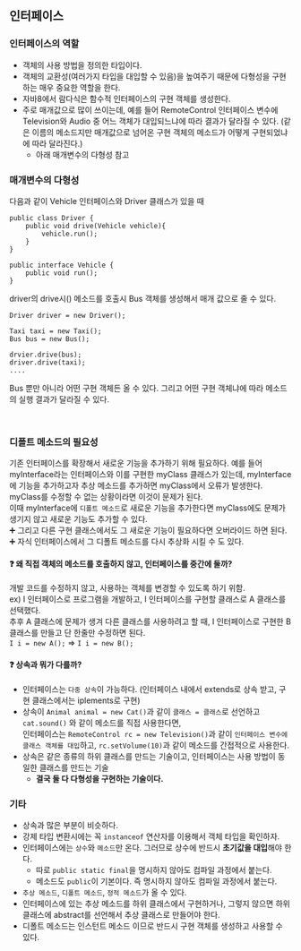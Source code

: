## 인터페이스
### 인터페이스의 역할
* 객체의 사용 방법을 정의한 타입이다.
* 객체의 교환성(여러가지 타입을 대입할 수 있음)을 높여주기 때문에 다형성을 구현하는 매우 중요한 역할을 한다.
* 자바8에서 람다식은 함수적 인터페이스의 구현 객체를 생성한다. 
* 주로 매개값으로 많이 쓰이는데, 예를 들어 RemoteControl 인터페이스 변수에 Television와 Audio 중 어느 객체가 대입되느냐에 따라 결과가 달라질 수 있다. (같은 이름의 메소드지만 매개값으로 넘어온 구현 객체의 메소드가 어떻게 구현되었냐에 따라 달라진다.)
    * 아래 매개변수의 다형성 참고

### 매개변수의 다형성 
다음과 같이 Vehicle 인터페이스와 Driver 클래스가 있을 때
```$xslt
public class Driver {
    public void drive(Vehicle vehicle){
        vehicle.run();
    }
}
```

```$xslt
public interface Vehicle {
    public void run();
}
```

driver의 drive시() 메소드를 호출시 Bus 객체를 생성해서 매개 값으로 줄 수 있다.
```$xslt
Driver driver = new Driver();

Taxi taxi = new Taxi();
Bus bus = new Bus();

drvier.drive(bus);
driver.drive(taxi);
....
```
Bus 뿐만 아니라 어떤 구현 객체든 올 수 있다. 그리고 어떤 구현 객체냐에 따라 메소드의 실행 결과가 달라질 수 있다.

<br>

### 디폴트 메소드의 필요성
기존 인터페이스를 확장해서 새로운 기능을 추가하기 위해 필요하다.
예를 들어 myInterface라는 인터페이스와 이를 구현한 myClass 클래스가 있는데, myInterface에 기능을 추가하고자 추상 메소드를 추가하면 myClass에서 오류가 발생한다. myClass를 수정할 수 없는 상황이라면 이것이 문제가 된다.  
이때 myInterface에 `디폴트 메소드`로 새로운 기능을 추가한다면 myClass에도 문제가 생기지 않고 새로운 기능도 추가할 수 있다.  
➕ 그리고 다른 구현 클래스에서도 그 새로운 기능이 필요하다면 오버라이드 하면 된다.  
➕ 자식 인터페이스에서 그 디폴트 메소드를 다시 추상화 시킬 수 도 있다.    

#### ❓ 왜 직접 객체의 메소드를 호출하지 않고, 인터페이스를 중간에 둘까?
개발 코드를 수정하지 않고, 사용하는 객체를 변경할 수 있도록 하기 위함.  
ex) I 인터페이스로 프로그램을 개발하고, I 인터페이스를 구현할 클래스로 A 클래스를 선택했다.  
    추후 A 클래스에 문제가 생겨 다른 클래스를 사용하려고 할 때, I 인터페이스로 구현한 B 클래스를 만들고 단 한줄만 수정하면 된다.  
    `I i = new A();` => `I i = new B();`   
    

#### ❓ 상속과 뭐가 다를까?
* 인터페이스는 `다중 상속`이 가능하다. (인터페이스 내에서 extends로 상속 받고, 구현 클래스에서는 iplements로 구현)
* 상속이 `Animal animal = new Cat()`과 같이 `클래스 = 클래스`로 선언하고 `cat.sound()` 와 같이 메소드를 직접 사용한다면,  
  인터페이스는 `RemoteControl rc = new Television()`과 같이 `인터페이스 변수에 클래스 객체를 대입`하고, `rc.setVolume(10)`과 같이 메소드를 간접적으로 사용한다.  
* 상속은 같은 종류의 하위 클래스를 만드는 기술이고, 인터페이스는 사용 방법이 동일한 클래스를 만드는 기술
    * **결국 둘 다 다형성을 구현하는 기술이다.**

### 기타
* 상속과 많은 부분이 비슷하다. 
* 강제 타입 변환시에는 꼭 `instanceof` 연산자를 이용해서 객체 타입을 확인하자.
* 인터페이스에는 `상수`와 `메소드`만 온다. 그러므로 상수에 반드시 **초기값을 대입**해야 한다. 
    * 따로 `public static final`을 명시하지 않아도 컴파일 과정에서 붙는다.
    * 메소드도 `public`이 기본이다. 즉 명시하지 않아도 컴파일 과정에서 붙는다.
* `추상 메소드`, `디폴트 메소드`, `정적 메소드`가 올 수 있다.
* 인터페이스에 있는 추상 메소드를 하위 클래스에서 구현하거나, 그렇지 않으면 하위 클래스에 abstract를 선언해서 추상 클래스로 만들어야 한다.
* 디폴트 메소드는 인스턴트 메소드 이므로 반드시 구현 객체를 생성하고 사용할 수 있다.